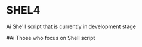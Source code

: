 # SHEL4
Ai She'll script that is currently in development stage

#Ai Those who focus on Shell script
